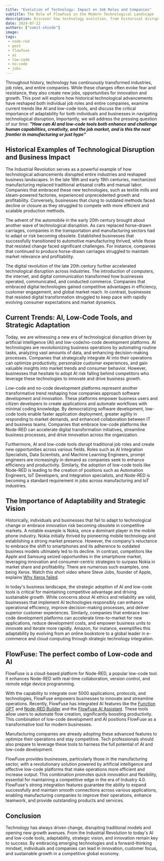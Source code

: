 ```yaml
---
title: "Evolution of Technology: Impact on Job Roles and Companies"
subtitle: The Role of FlowFuse in the Modern Technological Landscape
description: Discover how technology evolution, from historical disruptions to AI and low-code tools like Node-RED, reshapes job roles and enhances business operations
date: 2024-07-22
authors: ["sumit-shinde"]
image: 
tags:
 - node-red
 - post
 - flowfuse
 - ai
 - low-code
 - no-code
 - jobs
---
```


Throughout history, technology has continuously transformed industries, job roles, and entire companies. While these changes often evoke fear and resistance, they also create new jobs, opportunities for innovation and growth. This post will explore how historical technological advancements have reshaped both individual job roles and entire companies, examine current trends like AI and low-code tools, and discuss the critical importance of adaptability for both individuals and businesses in navigating technological disruption, Importantly, we will address the pressing question of our time: ***"How can AI and low-code tools both enhance and challenge human capabilities, creativity, and the job market, and is this the next frontier in manufacturing or just hype"***

<!--more-->

## Historical Examples of Technological Disruption and Business Impact

The Industrial Revolution serves as a powerful example of how technological advancements disrupted entire industries and reshaped business landscapes. In the late 18th and early 19th centuries, mechanized manufacturing replaced traditional artisanal crafts and manual labor. Companies that embraced these new technologies, such as textile mills and steam-powered factories, experienced unprecedented growth and profitability. Conversely, businesses that clung to outdated methods faced decline or closure as they struggled to compete with more efficient and scalable production methods.

The advent of the automobile in the early 20th century brought about another wave of technological disruption. As cars replaced horse-drawn carriages, companies in the transportation and manufacturing sectors had to adapt or risk becoming obsolete. Established businesses that successfully transitioned to automotive manufacturing thrived, while those that resisted change faced significant challenges. For instance, companies that continued to produce horse-drawn carriages struggled to maintain market relevance and profitability.

The digital revolution of the late 20th century further accelerated technological disruption across industries. The introduction of computers, the internet, and digital communication transformed how businesses operated, communicated, and conducted commerce. Companies that embraced digital technologies gained competitive advantages in efficiency, customer engagement, and global market reach. In contrast, businesses that resisted digital transformation struggled to keep pace with rapidly evolving consumer expectations and market dynamics.

## Current Trends: AI, Low-Code Tools, and Strategic Adaptation

Today, we are witnessing a new era of technological disruption driven by artificial intelligence (AI) and low-code/no-code development platforms. AI technologies are revolutionizing business operations by automating routine tasks, analyzing vast amounts of data, and enhancing decision-making processes. Companies that strategically integrate AI into their operations can optimize productivity, personalize customer experiences, and gain valuable insights into market trends and consumer behavior. However, businesses that hesitate to adopt AI risk falling behind competitors who leverage these technologies to innovate and drive business growth.

Low-code and no-code development platforms represent another transformative trend reshaping how companies approach software development and innovation. These platforms empower business users and citizen developers to create applications and automate workflows with minimal coding knowledge. By democratizing software development, low-code tools enable faster application deployment, greater agility in responding to market demands, and enhanced collaboration between IT and business teams. Companies that embrace low-code platforms like Node-RED can accelerate digital transformation initiatives, streamline business processes, and drive innovation across the organization.

Furthermore, AI and low-code tools disrupt traditional job roles and create new opportunities across various fields. Roles such as AI Integration Specialists, Data Scientists, and Machine Learning Engineers, prompt engineers are increasingly in demand as companies seek to enhance efficiency and productivity. Similarly, the adoption of low-code tools like Node-RED is leading to the creation of positions such as Automation Engineers, IoT Developers, and Integration specialists, and Node-RED is becoming a standard requirement in jobs across manufacturing and IoT industries.

## The Importance of Adaptability and Strategic Vision

Historically, individuals and businesses that fail to adapt to technological change or embrace innovation risk becoming obsolete in competitive markets. A notable example is Nokia, once a dominant player in the mobile phone industry. Nokia initially thrived by pioneering mobile technology and establishing a strong market presence. However, the company's reluctance to embrace the shift to smartphones and its adherence to outdated business models ultimately led to its decline. In contrast, competitors like Apple and Samsung seized opportunities in the smartphone market, leveraging innovation and consumer-centric strategies to surpass Nokia in market share and profitability. There are numerous such examples, one being Xerox. Watch this short video where Steve Jobs, founder of Apple, explains [Why Xerox failed](https://www.youtube.com/watch?v=X3NASGb5m8s&t=2s).

In today's business landscape, the strategic adoption of AI and low-code tools is critical for maintaining competitive advantage and driving sustainable growth. While concerns about AI ethics and reliability are valid, businesses that implement AI technologies responsibly can enhance operational efficiency, improve decision-making processes, and deliver superior customer experiences. Similarly, companies that embrace low-code development platforms can accelerate time-to-market for new applications, reduce development costs, and empower business units to innovate and iterate more rapidly. Amazon, for instance, exemplifies this adaptability by evolving from an online bookstore to a global leader in e-commerce and cloud computing through strategic technology integration.

## FlowFuse: The perfect combo of Low-code and AI

FlowFuse is a cloud-based platform for Node-RED, a popular low-code tool. It enhances Node-RED with real-time collaboration, version control, and remote edge device programming. 

With the capability to integrate over 5000 applications, protocols, and technologies, FlowFuse empowers businesses to innovate and streamline operations.
Recently, FlowFuse has integrated AI features like the [Function GPT](/blog/2023/05/chatgpt-nodered-fcn-node/) and [Node-RED Builder](/blog/2023/11/chatgpt-gpt/) and the [FlowFuse AI Assistant](/changelog/2024/07/flowfuse-assistant/). These tools allow users to automate flow creation, significantly boosting productivity. This combination of low-code development and AI positions FlowFuse as a transformative tool for modern businesses.

Manufacturing companies are already adopting these advanced features to optimize their operations and stay competitive. Tech professionals should also prepare to leverage these tools to harness the full potential of AI and low-code development.

FlowFuse provides businesses, particularly those in the manufacturing sector, with a revolutionary solution powered by artificial intelligence and effective low-code platforms that make operations more efficient and increase output. This combination promotes quick innovation and flexibility, essential for maintaining a competitive edge in the era of Industry 4.0. FlowFuse's strong integration features guarantee the ability to expand successfully and maintain smooth connections across various applications, enabling manufacturing companies to improve their operations, enhance teamwork, and provide outstanding products and services.

## Conclusion

Technology has always driven change, disrupting traditional models and opening new growth avenues. From the Industrial Revolution to today's AI and low-code tools, adaptability, strategic vision, and innovation remain key to success. By embracing emerging technologies and a forward-thinking mindset, individuals and companies can lead in innovation, customer focus, and sustainable growth in a competitive global economy.
